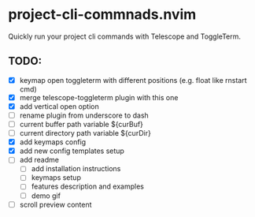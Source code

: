 # project-cli-commnads.nvim
Quickly run your project cli commands with Telescope and ToggleTerm. 


## TODO:
- [x] keymap open toggleterm with different positions (e.g. float like rnstart cmd)
- [x] merge telescope-toggleterm plugin with this one
- [x] add vertical open option
- [ ] rename plugin from underscore to dash
- [ ] current buffer path variable ${curBuf}
- [ ] current directory path variable ${curDir}
- [x] add keymaps config
- [x] add new config templates setup
- [ ] add readme
    - [ ] add installation instructions
    - [ ] keymaps setup
    - [ ] features description and examples
    - [ ] demo gif
- [ ] scroll preview content
